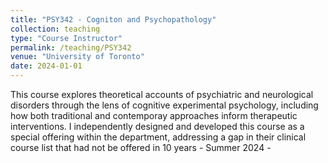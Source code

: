 ```yaml
---
title: "PSY342 - Cogniton and Psychopathology"
collection: teaching
type: "Course Instructor"
permalink: /teaching/PSY342
venue: "University of Toronto"
date: 2024-01-01
---
```


This course explores theoretical accounts of psychiatric and neurological disorders through the lens of cognitive experimental psychology, including how both traditional and contemporay approaches inform therapeutic interventions. I independently designed and developed this course as a special offering within the department, addressing a gap in their clinical course list that had not be offered in 10 years - Summer 2024 -
